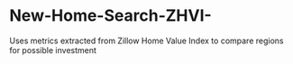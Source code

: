 # New-Home-Search-ZHVI-
Uses metrics extracted from Zillow Home Value Index to compare regions for possible investment
